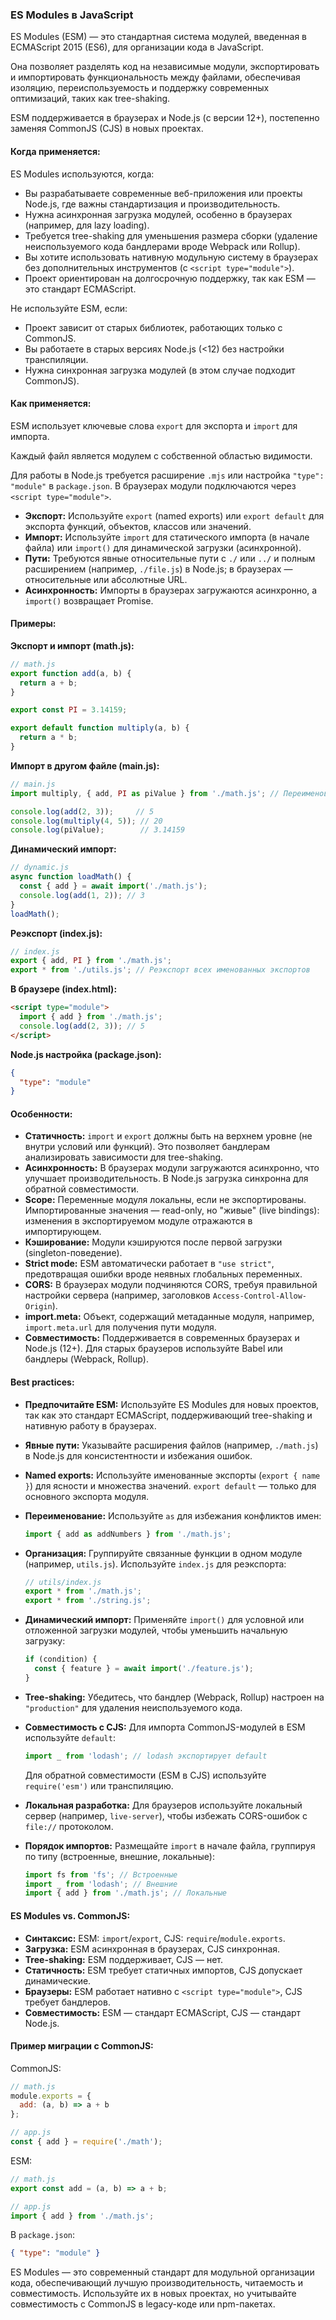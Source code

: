 ### ES Modules в JavaScript

ES Modules (ESM) — это стандартная система модулей, введенная в ECMAScript 2015 (ES6), для организации кода в JavaScript. 

Она позволяет разделять код на независимые модули, экспортировать и импортировать функциональность между файлами, обеспечивая изоляцию, переиспользуемость и поддержку современных оптимизаций, таких как tree-shaking. 

ESM поддерживается в браузерах и Node.js (с версии 12+), постепенно заменяя CommonJS (CJS) в новых проектах.

#### Когда применяется:

ES Modules используются, когда:
- Вы разрабатываете современные веб-приложения или проекты Node.js, где важны стандартизация и производительность.
- Нужна асинхронная загрузка модулей, особенно в браузерах (например, для lazy loading).
- Требуется tree-shaking для уменьшения размера сборки (удаление неиспользуемого кода бандлерами вроде Webpack или Rollup).
- Вы хотите использовать нативную модульную систему в браузерах без дополнительных инструментов (с `<script type="module">`).
- Проект ориентирован на долгосрочную поддержку, так как ESM — это стандарт ECMAScript.

Не используйте ESM, если:
- Проект зависит от старых библиотек, работающих только с CommonJS.
- Вы работаете в старых версиях Node.js (<12) без настройки транспиляции.
- Нужна синхронная загрузка модулей (в этом случае подходит CommonJS).

#### Как применяется:

ESM использует ключевые слова `export` для экспорта и `import` для импорта. 

Каждый файл является модулем с собственной областью видимости. 

Для работы в Node.js требуется расширение `.mjs` или настройка `"type": "module"` в `package.json`. В браузерах модули подключаются через `<script type="module">`.

- **Экспорт:** Используйте `export` (named exports) или `export default` для экспорта функций, объектов, классов или значений.
- **Импорт:** Используйте `import` для статического импорта (в начале файла) или `import()` для динамической загрузки (асинхронной).
- **Пути:** Требуются явные относительные пути с `./` или `../` и полным расширением (например, `./file.js`) в Node.js; в браузерах — относительные или абсолютные URL.
- **Асинхронность:** Импорты в браузерах загружаются асинхронно, а `import()` возвращает Promise.

#### Примеры:

**Экспорт и импорт (math.js):**

```javascript
// math.js
export function add(a, b) {
  return a + b;
}

export const PI = 3.14159;

export default function multiply(a, b) {
  return a * b;
}
```

**Импорт в другом файле (main.js):**

```javascript
// main.js
import multiply, { add, PI as piValue } from './math.js'; // Переименование через as

console.log(add(2, 3));     // 5
console.log(multiply(4, 5)); // 20
console.log(piValue);        // 3.14159
```

**Динамический импорт:**

```javascript
// dynamic.js
async function loadMath() {
  const { add } = await import('./math.js');
  console.log(add(1, 2)); // 3
}
loadMath();
```

**Реэкспорт (index.js):**

```javascript
// index.js
export { add, PI } from './math.js';
export * from './utils.js'; // Реэкспорт всех именованных экспортов
```

**В браузере (index.html):**

```html
<script type="module">
  import { add } from './math.js';
  console.log(add(2, 3)); // 5
</script>
```

**Node.js настройка (package.json):**

```json
{
  "type": "module"
}
```

#### Особенности:

- **Статичность:** `import` и `export` должны быть на верхнем уровне (не внутри условий или функций). Это позволяет бандлерам анализировать зависимости для tree-shaking.
- **Асинхронность:** В браузерах модули загружаются асинхронно, что улучшает производительность. В Node.js загрузка синхронна для обратной совместимости.
- **Scope:** Переменные модуля локальны, если не экспортированы. Импортированные значения — read-only, но "живые" (live bindings): изменения в экспортируемом модуле отражаются в импортирующем.
- **Кэширование:** Модули кэшируются после первой загрузки (singleton-поведение).
- **Strict mode:** ESM автоматически работает в `"use strict"`, предотвращая ошибки вроде неявных глобальных переменных.
- **CORS:** В браузерах модули подчиняются CORS, требуя правильной настройки сервера (например, заголовков `Access-Control-Allow-Origin`).
- **import.meta:** Объект, содержащий метаданные модуля, например, `import.meta.url` для получения пути модуля.
- **Совместимость:** Поддерживается в современных браузерах и Node.js (12+). Для старых браузеров используйте Babel или бандлеры (Webpack, Rollup).

#### Best practices:

- **Предпочитайте ESM:** Используйте ES Modules для новых проектов, так как это стандарт ECMAScript, поддерживающий tree-shaking и нативную работу в браузерах.
- **Явные пути:** Указывайте расширения файлов (например, `./math.js`) в Node.js для консистентности и избежания ошибок.
- **Named exports:** Используйте именованные экспорты (`export { name }`) для ясности и множества значений. `export default` — только для основного экспорта модуля.
- **Переименование:** Используйте `as` для избежания конфликтов имен:

  ```javascript
  import { add as addNumbers } from './math.js';
  ```
- **Организация:** Группируйте связанные функции в одном модуле (например, `utils.js`). Используйте `index.js` для реэкспорта:

  ```javascript
  // utils/index.js
  export * from './math.js';
  export * from './string.js';
  ```
- **Динамический импорт:** Применяйте `import()` для условной или отложенной загрузки модулей, чтобы уменьшить начальную загрузку:

  ```javascript
  if (condition) {
    const { feature } = await import('./feature.js');
  }
  ```
- **Tree-shaking:** Убедитесь, что бандлер (Webpack, Rollup) настроен на `"production"` для удаления неиспользуемого кода.
- **Совместимость с CJS:** Для импорта CommonJS-модулей в ESM используйте `default`:
  ```javascript
  import _ from 'lodash'; // lodash экспортирует default
  ```
  Для обратной совместимости (ESM в CJS) используйте `require('esm')` или транспиляцию.
- **Локальная разработка:** Для браузеров используйте локальный сервер (например, `live-server`), чтобы избежать CORS-ошибок с `file://` протоколом.
- **Порядок импортов:** Размещайте `import` в начале файла, группируя по типу (встроенные, внешние, локальные):

  ```javascript
  import fs from 'fs'; // Встроенные
  import _ from 'lodash'; // Внешние
  import { add } from './math.js'; // Локальные
  ```

#### ES Modules vs. CommonJS:

- **Синтаксис:** ESM: `import`/`export`, CJS: `require`/`module.exports`.
- **Загрузка:** ESM асинхронная в браузерах, CJS синхронная.
- **Tree-shaking:** ESM поддерживает, CJS — нет.
- **Статичность:** ESM требует статичных импортов, CJS допускает динамические.
- **Браузеры:** ESM работает нативно с `<script type="module">`, CJS требует бандлеров.
- **Совместимость:** ESM — стандарт ECMAScript, CJS — стандарт Node.js.

#### Пример миграции с CommonJS:

CommonJS:

```javascript
// math.js
module.exports = {
  add: (a, b) => a + b
};

// app.js
const { add } = require('./math');
```

ESM:

```javascript
// math.js
export const add = (a, b) => a + b;

// app.js
import { add } from './math.js';
```
В `package.json`:
```json
{ "type": "module" }
```

ES Modules — это современный стандарт для модульной организации кода, обеспечивающий лучшую производительность, читаемость и совместимость. Используйте их в новых проектах, но учитывайте совместимость с CommonJS в legacy-коде или npm-пакетах.